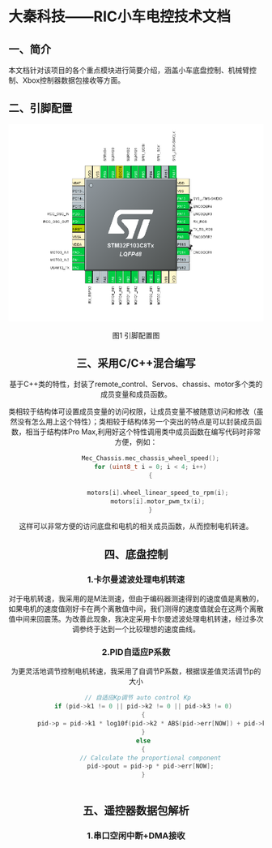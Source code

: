 # 大秦科技——RIC小车电控技术文档

## 一、简介

本文档针对该项目的各个重点模块进行简要介绍，涵盖小车底盘控制、机械臂控制、Xbox控制器数据包接收等方面。

## 二、引脚配置
![Alt text](image.png)

<center>图1 引脚配置图<center>

## 三、采用C/C++混合编写

基于C++类的特性，封装了remote_control、Servos、chassis、motor多个类的成员变量和成员函数。

类相较于结构体可设置成员变量的访问权限，让成员变量不被随意访问和修改（虽然没有怎么用上这个特性）；类相较于结构体另一个突出的特点是可以封装成员函数，相当于结构体Pro Max,利用好这个特性调用类中成员函数在编写代码时非常方便，例如：

```c++
		Mec_Chassis.mec_chassis_wheel_speed();
		for (uint8_t i = 0; i < 4; i++)
		{

			motors[i].wheel_linear_speed_to_rpm(i);
			motors[i].motor_pwm_tx(i);
		}
```

这样可以非常方便的访问底盘和电机的相关成员函数，从而控制电机转速。

## 四、底盘控制

### 1.卡尔曼滤波处理电机转速

对于电机转速，我采用的是M法测速，但由于编码器测速得到的速度值是离散的，如果电机的速度值刚好卡在两个离散值中间，我们测得的速度值就会在这两个离散值中间来回震荡。为改善此现象，我决定采用卡尔曼滤波处理电机转速，经过多次调参终于达到一个比较理想的速度曲线。

### 2.PID自适应P系数

为更灵活地调节控制电机转速，我采用了自调节P系数，根据误差值灵活调节p的大小

```c
 // 自适应Kp调节 auto control Kp
    if (pid->k1 != 0 || pid->k2 != 0 || pid->k3 != 0)
    {
        pid->p = pid->k1 * log10f(pid->k2 * ABS(pid->err[NOW]) + pid->k3);
    }
    else
    {
        // Calculate the proportional component
        pid->pout = pid->p * pid->err[NOW];
    }
    
```



## 五、遥控器数据包解析

### 1.串口空闲中断+DMA接收



